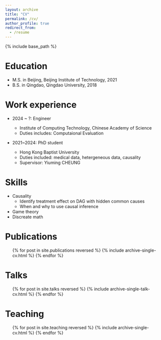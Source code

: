 ```yaml
---
layout: archive
title: "CV"
permalink: /cv/
author_profile: true
redirect_from:
  - /resume
---
```


{% include base_path %}

Education
======
* M.S. in Beijing, Beijing Institute of Technology, 2021
* B.S. in Qingdao, Qingdao University, 2018

Work experience
======
* 2024 ~ ?: Engineer
  * Institute of Computing Technology, Chinese Academy of Science
  * Duties includes: Computaional Evaluation
  <!-- * Supervisor: Jianfeng ZHAN -->

* 2021~2024: PhD student
  * Hong Kong Baptist University
  * Duties included: medical data, hetergeneous data, causality
  * Supervisor: Yiuming CHEUNG
  
Skills
======
* Causality
  * Identify treatment effect on DAG with hidden common causes
  * When and why to use causal inference
* Game theory
* Discreate math

Publications
======
  <ul>{% for post in site.publications reversed %}
    {% include archive-single-cv.html %}
  {% endfor %}</ul>
  
Talks
======
  <ul>{% for post in site.talks reversed %}
    {% include archive-single-talk-cv.html  %}
  {% endfor %}</ul>
  
Teaching
======
  <ul>{% for post in site.teaching reversed %}
    {% include archive-single-cv.html %}
  {% endfor %}</ul>
  
<!-- Service and leadership
======
* Currently signed in to 43 different slack teams -->
